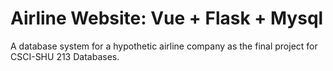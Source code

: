 # Airline Website: Vue + Flask + Mysql
A database system for a hypothetic airline company as the final project for CSCI-SHU 213 Databases.
